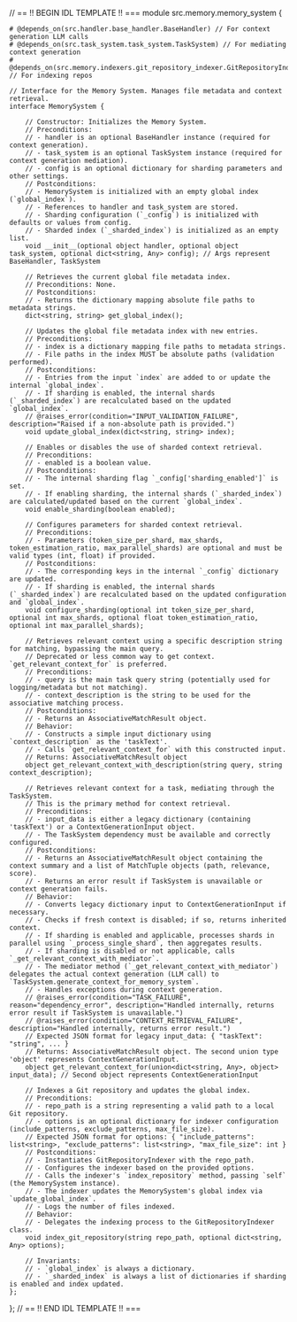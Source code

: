 // == !! BEGIN IDL TEMPLATE !! ===
module src.memory.memory_system {

    # @depends_on(src.handler.base_handler.BaseHandler) // For context generation LLM calls
    # @depends_on(src.task_system.task_system.TaskSystem) // For mediating context generation
    # @depends_on(src.memory.indexers.git_repository_indexer.GitRepositoryIndexer) // For indexing repos

    // Interface for the Memory System. Manages file metadata and context retrieval.
    interface MemorySystem {

        // Constructor: Initializes the Memory System.
        // Preconditions:
        // - handler is an optional BaseHandler instance (required for context generation).
        // - task_system is an optional TaskSystem instance (required for context generation mediation).
        // - config is an optional dictionary for sharding parameters and other settings.
        // Postconditions:
        // - MemorySystem is initialized with an empty global index (`global_index`).
        // - References to handler and task_system are stored.
        // - Sharding configuration (`_config`) is initialized with defaults or values from config.
        // - Sharded index (`_sharded_index`) is initialized as an empty list.
        void __init__(optional object handler, optional object task_system, optional dict<string, Any> config); // Args represent BaseHandler, TaskSystem

        // Retrieves the current global file metadata index.
        // Preconditions: None.
        // Postconditions:
        // - Returns the dictionary mapping absolute file paths to metadata strings.
        dict<string, string> get_global_index();

        // Updates the global file metadata index with new entries.
        // Preconditions:
        // - index is a dictionary mapping file paths to metadata strings.
        // - File paths in the index MUST be absolute paths (validation performed).
        // Postconditions:
        // - Entries from the input `index` are added to or update the internal `global_index`.
        // - If sharding is enabled, the internal shards (`_sharded_index`) are recalculated based on the updated `global_index`.
        // @raises_error(condition="INPUT_VALIDATION_FAILURE", description="Raised if a non-absolute path is provided.")
        void update_global_index(dict<string, string> index);

        // Enables or disables the use of sharded context retrieval.
        // Preconditions:
        // - enabled is a boolean value.
        // Postconditions:
        // - The internal sharding flag `_config['sharding_enabled']` is set.
        // - If enabling sharding, the internal shards (`_sharded_index`) are calculated/updated based on the current `global_index`.
        void enable_sharding(boolean enabled);

        // Configures parameters for sharded context retrieval.
        // Preconditions:
        // - Parameters (token_size_per_shard, max_shards, token_estimation_ratio, max_parallel_shards) are optional and must be valid types (int, float) if provided.
        // Postconditions:
        // - The corresponding keys in the internal `_config` dictionary are updated.
        // - If sharding is enabled, the internal shards (`_sharded_index`) are recalculated based on the updated configuration and `global_index`.
        void configure_sharding(optional int token_size_per_shard, optional int max_shards, optional float token_estimation_ratio, optional int max_parallel_shards);

        // Retrieves relevant context using a specific description string for matching, bypassing the main query.
        // Deprecated or less common way to get context. `get_relevant_context_for` is preferred.
        // Preconditions:
        // - query is the main task query string (potentially used for logging/metadata but not matching).
        // - context_description is the string to be used for the associative matching process.
        // Postconditions:
        // - Returns an AssociativeMatchResult object.
        // Behavior:
        // - Constructs a simple input dictionary using `context_description` as the 'taskText'.
        // - Calls `get_relevant_context_for` with this constructed input.
        // Returns: AssociativeMatchResult object
        object get_relevant_context_with_description(string query, string context_description);

        // Retrieves relevant context for a task, mediating through the TaskSystem.
        // This is the primary method for context retrieval.
        // Preconditions:
        // - input_data is either a legacy dictionary (containing 'taskText') or a ContextGenerationInput object.
        // - The TaskSystem dependency must be available and correctly configured.
        // Postconditions:
        // - Returns an AssociativeMatchResult object containing the context summary and a list of MatchTuple objects (path, relevance, score).
        // - Returns an error result if TaskSystem is unavailable or context generation fails.
        // Behavior:
        // - Converts legacy dictionary input to ContextGenerationInput if necessary.
        // - Checks if fresh context is disabled; if so, returns inherited context.
        // - If sharding is enabled and applicable, processes shards in parallel using `_process_single_shard`, then aggregates results.
        // - If sharding is disabled or not applicable, calls `_get_relevant_context_with_mediator`.
        // - The mediator method (`_get_relevant_context_with_mediator`) delegates the actual context generation (LLM call) to `TaskSystem.generate_context_for_memory_system`.
        // - Handles exceptions during context generation.
        // @raises_error(condition="TASK_FAILURE", reason="dependency_error", description="Handled internally, returns error result if TaskSystem is unavailable.")
        // @raises_error(condition="CONTEXT_RETRIEVAL_FAILURE", description="Handled internally, returns error result.")
        // Expected JSON format for legacy input_data: { "taskText": "string", ... }
        // Returns: AssociativeMatchResult object. The second union type 'object' represents ContextGenerationInput.
        object get_relevant_context_for(union<dict<string, Any>, object> input_data); // Second object represents ContextGenerationInput

        // Indexes a Git repository and updates the global index.
        // Preconditions:
        // - repo_path is a string representing a valid path to a local Git repository.
        // - options is an optional dictionary for indexer configuration (include_patterns, exclude_patterns, max_file_size).
        // Expected JSON format for options: { "include_patterns": list<string>, "exclude_patterns": list<string>, "max_file_size": int }
        // Postconditions:
        // - Instantiates GitRepositoryIndexer with the repo_path.
        // - Configures the indexer based on the provided options.
        // - Calls the indexer's `index_repository` method, passing `self` (the MemorySystem instance).
        // - The indexer updates the MemorySystem's global index via `update_global_index`.
        // - Logs the number of files indexed.
        // Behavior:
        // - Delegates the indexing process to the GitRepositoryIndexer class.
        void index_git_repository(string repo_path, optional dict<string, Any> options);

        // Invariants:
        // - `global_index` is always a dictionary.
        // - `_sharded_index` is always a list of dictionaries if sharding is enabled and index updated.
    };
};
// == !! END IDL TEMPLATE !! ===
